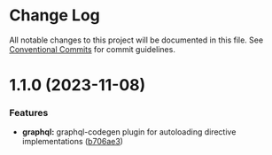 # Change Log

All notable changes to this project will be documented in this file. See
[Conventional Commits](https://conventionalcommits.org) for commit guidelines.

# 1.1.0 (2023-11-08)

### Features

- **graphql:** graphql-codegen plugin for autoloading directive implementations
  ([b706ae3](https://github.com/AmazeeLabs/silverback-mono/commit/b706ae3fb48c94c00afe10a6e8ecdca2ada478c2))
